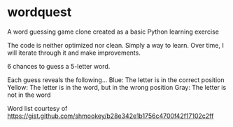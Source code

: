 # wordquest
A word guessing game clone created as a basic Python learning exercise

The code is neither optimized nor clean. Simply a way to learn. Over time, I will iterate through it and make improvements.

6 chances to guess a 5-letter word.

Each guess reveals the following...
Blue: The letter is in the correct position
Yellow: The letter is in the word, but in the wrong position
Gray: The letter is not in the word

Word list courtesy of https://gist.github.com/shmookey/b28e342e1b1756c4700f42f17102c2ff
